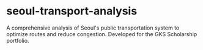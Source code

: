 # seoul-transport-analysis
A comprehensive analysis of Seoul's public transportation system to optimize routes and reduce congestion. Developed for the GKS Scholarship portfolio.
